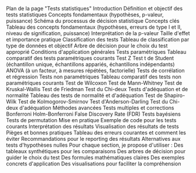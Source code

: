 Plan de la page "Tests statistiques"
Introduction
Définition et objectif des tests statistiques
Concepts fondamentaux (hypothèses, p-valeur, puissance)
Schéma du processus de décision statistique
Concepts clés
Tableau des concepts fondamentaux (hypothèses, erreurs de type I et II, niveau de signification, puissance)
Interprétation de la p-valeur
Taille d'effet et importance pratique
Classification des tests
Tableau de classification par type de données et objectif
Arbre de décision pour le choix du test approprié
Conditions d'application générales
Tests paramétriques
Tableau comparatif des tests paramétriques courants
Test Z
Test t de Student (échantillon unique, échantillons appariés, échantillons indépendants)
ANOVA (à un facteur, à mesures répétées, factorielle)
Tests de corrélation et régression
Tests non paramétriques
Tableau comparatif des tests non paramétriques courants
Test de Wilcoxon
Test de Mann-Whitney
Test de Kruskal-Wallis
Test de Friedman
Test du Chi-deux
Tests d'adéquation et de normalité
Tableau des tests de normalité et d'adéquation
Test de Shapiro-Wilk
Test de Kolmogorov-Smirnov
Test d'Anderson-Darling
Test du Chi-deux d'adéquation
Méthodes avancées
Tests multiples et corrections
Bonferroni
Holm-Bonferroni
False Discovery Rate (FDR)
Tests bayésiens
Tests de permutation
Mise en pratique
Exemple de code pour les tests courants
Interprétation des résultats
Visualisation des résultats de tests
Pièges et bonnes pratiques
Tableau des erreurs courantes et comment les éviter
Recommandations pour le reporting des résultats
Alternatives aux tests d'hypothèses nulles
Pour chaque section, je propose d'utiliser :
Des tableaux synthétiques pour les comparaisons
Des arbres de décision pour guider le choix du test
Des formules mathématiques claires
Des exemples concrets d'application
Des visualisations pour faciliter la compréhension